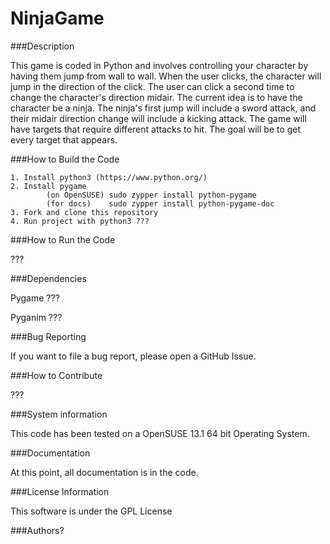 NinjaGame
=========

###Description

This game is coded in Python and involves controlling your character by having them jump from wall to wall. When
the user clicks, the character will jump in the direction of the click. The user can click
a second time to change the character's direction midair. The current idea is to have the
character be a ninja. The ninja's first jump will include a sword attack, and their midair
direction change will include a kicking attack. The game will have targets that require
different attacks to hit. The goal will be to get every target that appears.

###How to Build the Code

	1. Install python3 (https://www.python.org/)
	2. Install pygame
			(on OpenSUSE) sudo zypper install python-pygame
			(for docs)    sudo zypper install python-pygame-doc
	3. Fork and clone this repository
	4. Run project with python3 ???

###How to Run the Code

???

###Dependencies

Pygame ???

Pyganim ???

###Bug Reporting

If you want to file a bug report, please open a GitHub Issue.

###How to Contribute

???

###System information

This code has been tested on a OpenSUSE 13.1 64 bit Operating System.

###Documentation

At this point, all documentation is in the code.

###License Information

This software is under the GPL License

###Authors?
